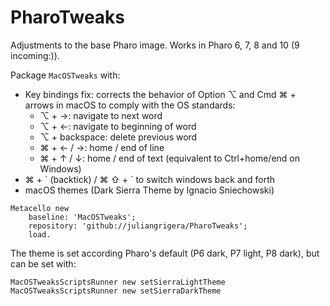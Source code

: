 # PharoTweaks
Adjustments to the base Pharo image. Works in Pharo 6, 7, 8 and 10 (9 incoming:)).

Package `MacOSTweaks` with:

- Key bindings fix: corrects the behavior of Option ⌥ and Cmd ⌘ + arrows in macOS to comply with the OS standards:
	- ⌥ + →: navigate to next word
	- ⌥ + ←: navigate to beginning of word
	- ⌥ + backspace: delete previous word	
	- ⌘ + ← / →: home / end of line
	- ⌘ +  ↑ / ↓: home / end of text (equivalent to Ctrl+home/end on Windows)
- ⌘ + \` (backtick) /  ⌘ ⇧ + \` to switch windows back and forth
- macOS themes (Dark Sierra Theme by Ignacio Sniechowski)

```smalltalk
Metacello new
	baseline: 'MacOSTweaks';
	repository: 'github://juliangrigera/PharoTweaks';
	load.
```
The theme is set according Pharo's default (P6 dark, P7 light, P8 dark), but can be set with:
```smalltalk
MacOSTweaksScriptsRunner new setSierraLightTheme
MacOSTweaksScriptsRunner new setSierraDarkTheme
```
